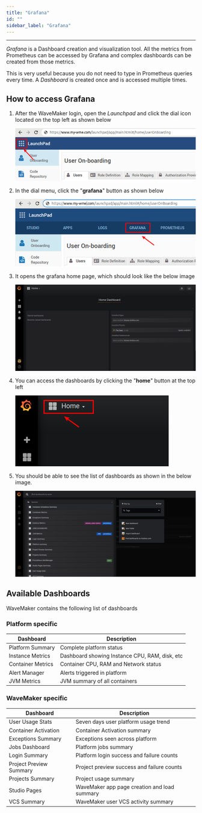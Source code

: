 ```yaml
---
title: "Grafana"
id: ""
sidebar_label: "Grafana"
---
```

---

*Grafana* is a Dashboard creation and visualization tool. All the metrics from Prometheus can be accessed by Grafana and complex dashboards can be created from those metrics.

This is very useful because you do not need to type in Prometheus queries every time. A *Dashboard* is created once and is accessed multiple times.

## How to access Grafana

1) After the WaveMaker login, open the *Launchpad* and click the dial icon located on the top left as shown below

    ![Launchpad Dial Click](/learn/assets/wme-setup/wme-observability/kibana/launchpad-dial-open.png)

2) In the dial menu, click the "**grafana**" button as shown below

    ![Launchpad Grafana Click](/learn/assets/wme-setup/wme-observability/prometheus/launchpad-grafana-click.png)

3) It opens the grafana home page, which should look like the below image

    ![Grafana Home Page](/learn/assets/wme-setup/wme-observability/prometheus/grafana-home-page.png)

4) You can access the dashboards by clicking the "**home**" button at the top left

    ![Grafana Home Click](/learn/assets/wme-setup/wme-observability/prometheus/grafana-home-click.png)

5) You should be able to see the list of dashboards as shown in the below image.

    ![Grafana Dashboard List](/learn/assets/wme-setup/wme-observability/prometheus/grafana-dashboards-list.png)

## Available Dashboards

WaveMaker contains the following list of dashboards

### Platform specific

| Dashboard   | Description |
| ----------- | ----------- |
| Platform Summary | Complete platform status |
| Instance Metrics | Dashboard showing Instance CPU, RAM, disk, etc |
| Container Metrics | Container CPU, RAM and Network status |
| Alert Manager | Alerts triggered in platform |
| JVM Metrics | JVM summary of all containers |

### WaveMaker specific

| Dashboard   | Description |
| ----------- | ----------- |
| User Usage Stats | Seven days user platform usage trend |
| Container Activation | Container Activation summary |
| Exceptions Summary | Exceptions seen across platform |
| Jobs Dashboard | Platform jobs summary |
| Login Summary | Platform login success and failure counts |
| Project Preview Summary | Project preview success and failure counts |
| Projects Summary | Project usage summary |
| Studio Pages | WaveMaker app page creation and load summary  |
| VCS Summary | WaveMaker user VCS activity summary  |
